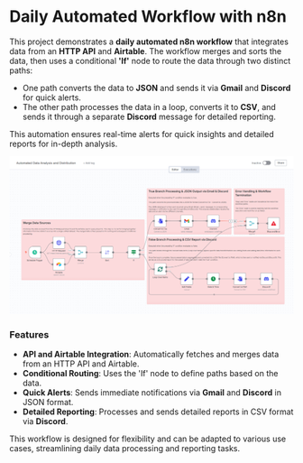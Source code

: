 # Daily Automated Workflow with n8n

This project demonstrates a **daily automated n8n workflow** that integrates data from an **HTTP API** and **Airtable**. The workflow merges and sorts the data, then uses a conditional **'If'** node to route the data through two distinct paths:

- One path converts the data to **JSON** and sends it via **Gmail** and **Discord** for quick alerts.
- The other path processes the data in a loop, converts it to **CSV**, and sends it through a separate **Discord** message for detailed reporting.

This automation ensures real-time alerts for quick insights and detailed reports for in-depth analysis.

![Automated Workflow](스크린샷%202025-05-03%20153619.png)

### Features
- **API and Airtable Integration**: Automatically fetches and merges data from an HTTP API and Airtable.
- **Conditional Routing**: Uses the 'If' node to define paths based on the data.
- **Quick Alerts**: Sends immediate notifications via **Gmail** and **Discord** in JSON format.
- **Detailed Reporting**: Processes and sends detailed reports in CSV format via **Discord**.
  
This workflow is designed for flexibility and can be adapted to various use cases, streamlining daily data processing and reporting tasks.

